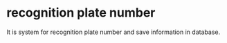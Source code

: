 # recognition plate number
It is system for recognition plate number and save information in database.
